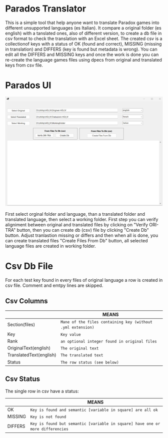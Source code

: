 # Parados Translator
This is a simple tool that help anyone want to translate Paradox games into different unsupported languages (es Italian).
It compare a original folder (es english) with a tanslated ones, also of different version, to create a db file in csv format to check the translation with an Excel sheet.
The created csv is a collectionof keys with a status of OK (found and correct), MISSING (missing in translation) and DIFFERS (key is found but metadata is wrong).
You can edit all the DIFFERS and MISSING keys and once the work is done you can re-create the language games files using dpecs from original and translated keys from csv file.

# Parados UI
<img src="Parados%20UI.png">

First select orginal folder and language, than a translated folder and translated language, then select a working folder.
First step you can verify aligniment between original and translated files by clicking on "Verify ORI-TRA" button, then you can create db (csv) file by clicking "Create Db" button.
Adjust tranlastion missing or differs and then when all is done, you can create translated files "Create Files From Db" button,
all selected language files are created in working folder.

# Csv Db File
For each test key found in every files of original language a row is created in csv file.
Comment and emtpy lines are skipped.

## Csv Columns

|                |MEANS
|----------------|-----
|Section(files)|`Mane of the files containing key (without .yml extension)`
|Key|`Key value`
|Rank|`an optional integer found in original files`
|OriginalText(english)|`The original text`
|TranslatedText(english)|`The translated text`
|Status|`The row status (see below)`

## Csv Status

The single row in csv have a status:

|                |MEANS
|----------------|-----
|OK|`Key is found and semantic [variable in square] are all ok`
|MISSING|`Key is not found`
|DIFFERS|`Key is found but semantic [variable in square] have one or more differencies`
